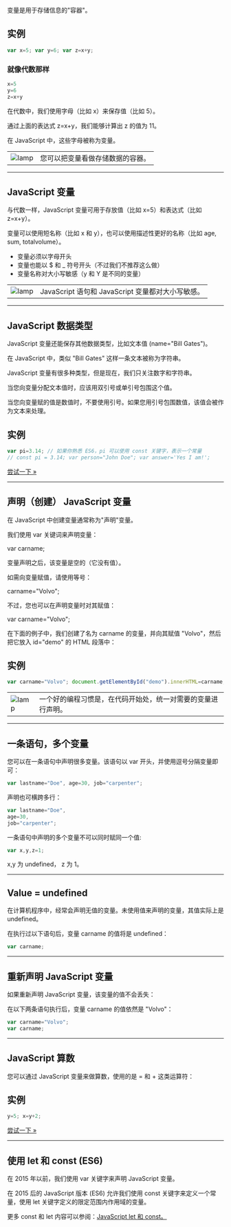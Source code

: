 变量是用于存储信息的"容器"。

## 实例

``` js
var x=5; var y=6; var z=x+y;
```


### 就像代数那样

``` js
x=5  
y=6  
z=x+y
```
在代数中，我们使用字母（比如 x）来保存值（比如 5）。

通过上面的表达式 z=x+y，我们能够计算出 z 的值为 11。

在 JavaScript 中，这些字母被称为变量。

|   |   |
|---|---|
|![lamp](https://www.runoob.com/images/lamp.jpg)|您可以把变量看做存储数据的容器。|

  

---

## JavaScript 变量

与代数一样，JavaScript 变量可用于存放值（比如 x=5）和表达式（比如 z=x+y）。

变量可以使用短名称（比如 x 和 y），也可以使用描述性更好的名称（比如 age, sum, totalvolume）。

- 变量必须以字母开头
- 变量也能以 $ 和 _ 符号开头（不过我们不推荐这么做）
- 变量名称对大小写敏感（y 和 Y 是不同的变量）

|   |   |
|---|---|
|![lamp](https://www.runoob.com/images/lamp.jpg)|JavaScript 语句和 JavaScript 变量都对大小写敏感。|

  

---

## JavaScript 数据类型

JavaScript 变量还能保存其他数据类型，比如文本值 (name="Bill Gates")。

在 JavaScript 中，类似 "Bill Gates" 这样一条文本被称为字符串。

JavaScript 变量有很多种类型，但是现在，我们只关注数字和字符串。

当您向变量分配文本值时，应该用双引号或单引号包围这个值。

当您向变量赋的值是数值时，不要使用引号。如果您用引号包围数值，该值会被作为文本来处理。

## 实例

``` js
var pi=3.14; // 如果你熟悉 ES6，pi 可以使用 const 关键字，表示一个常量 
// const pi = 3.14; var person="John Doe"; var answer='Yes I am!';
```

  
[尝试一下 »](https://www.runoob.com/try/try.php?filename=tryjs_data2)

  

---

## 声明（创建） JavaScript 变量

在 JavaScript 中创建变量通常称为"声明"变量。

我们使用 var 关键词来声明变量：

var carname;

变量声明之后，该变量是空的（它没有值）。

如需向变量赋值，请使用等号：

carname="Volvo";

不过，您也可以在声明变量时对其赋值：

var carname="Volvo";

在下面的例子中，我们创建了名为 carname 的变量，并向其赋值 "Volvo"，然后把它放入 id="demo" 的 HTML 段落中：

## 实例
``` js
var carname="Volvo"; document.getElementById("demo").innerHTML=carname;
```

  

|   |   |
|---|---|
|![lamp](https://www.runoob.com/images/lamp.jpg)|一个好的编程习惯是，在代码开始处，统一对需要的变量进行声明。|

  

---

## 一条语句，多个变量

您可以在一条语句中声明很多变量。该语句以 var 开头，并使用逗号分隔变量即可：

``` js
var lastname="Doe", age=30, job="carpenter";
```

声明也可横跨多行：

``` js
var lastname="Doe",  
age=30,  
job="carpenter";
```

一条语句中声明的多个变量不可以同时赋同一个值:

``` js
var x,y,z=1;
```

x,y 为 undefined， z 为 1。

  

---

## Value = undefined

在计算机程序中，经常会声明无值的变量。未使用值来声明的变量，其值实际上是 undefined。

在执行过以下语句后，变量 carname 的值将是 undefined：

``` js
var carname;
```

  

---

## 重新声明 JavaScript 变量

如果重新声明 JavaScript 变量，该变量的值不会丢失：

在以下两条语句执行后，变量 carname 的值依然是 "Volvo"：

``` js
var carname="Volvo";  
var carname;
```

  

---

## JavaScript 算数

您可以通过 JavaScript 变量来做算数，使用的是 = 和 + 这类运算符：

## 实例

``` js
y=5; x=y+2;
```

  
[尝试一下 »](https://www.runoob.com/try/try.php?filename=tryjs_oper_add)

---

## 使用 let 和 const (ES6)

在 2015 年以前，我们使用 var 关键字来声明 JavaScript 变量。

在 2015 后的 JavaScript 版本 (ES6) 允许我们使用 const 关键字来定义一个常量，使用 let 关键字定义的限定范围内作用域的变量。

更多 const 和 let 内容可以参阅：[JavaScript let 和 const。](https://www.runoob.com/js/js-let-const.html)
